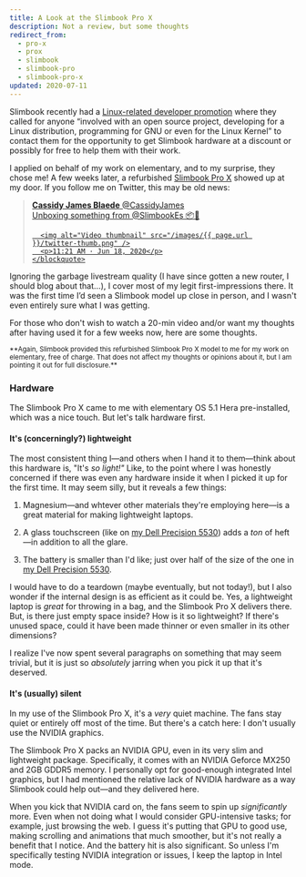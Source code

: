 ```yaml
---
title: A Look at the Slimbook Pro X
description: Not a review, but some thoughts
redirect_from:
  - pro-x
  - prox
  - slimbook
  - slimbook-pro
  - slimbook-pro-x
updated: 2020-07-11
---
```


Slimbook recently had a [Linux-related developer promotion](https://slimbook.es/en/developers) where they called for anyone “involved with an open source project, developing for a Linux distribution, programming for GNU or even for the Linux Kernel” to contact them for the opportunity to get Slimbook hardware at a discount or possibly for free to help them with their work.

I applied on behalf of my work on elementary, and to my surprise, they chose me! A few weeks later, a refurbished [Slimbook Pro X][pro-x] showed up at my door. If you follow me on Twitter, this may be old news:

<div markdown="0">
  <a href="https://twitter.com/CassidyJames/status/1273667079548235776">
    <blockquote>
      <p><strong>Cassidy James Blaede</strong> @CassidyJames<br />
      Unboxing something from @SlimbookEs 📦️👀️</p>

      <img alt="Video thumbnail" src="/images/{{ page.url }}/twitter-thumb.png" />
      <p>11:21 AM · Jun 18, 2020</p>
    </blockquote>
  </a>
</div>

Ignoring the garbage livestream quality (I have since gotten a new router, I should blog about that…), I cover most of my legit first-impressions there. It was the first time I’d seen a Slimbook model up close in person, and I wasn't even entirely sure what I was getting.

For those who don't wish to watch a 20-min video and/or want my thoughts after having used it for a few weeks now, here are some thoughts.

<small markdown="1">
**Again, Slimbook provided this refurbished Slimbook Pro X model to me for my work on elementary, free of charge. That does not affect my thoughts or opinions about it, but I am pointing it out for full disclosure.**
</small>

### Hardware

The Slimbook Pro X came to me with elementary OS 5.1 Hera pre-installed, which was a nice touch. But let's talk hardware first.

#### It's (concerningly?) lightweight

The most consistent thing I—and others when I hand it to them—think about this hardware is, "It's _so light!"_ Like, to the point where I was honestly concerned if there was even any hardware inside it when I picked it up for the first time. It may seem silly, but it reveals a few things:

1. Magnesium—and whtever other materials they're employing here—is a great material for making lightweight laptops.

2. A glass touchscreen (like on [my Dell Precision 5530](/5530)) adds a _ton_ of heft—in addition to all the glare.

3. The battery is smaller than I'd like; just over half of the size of the one in [my Dell Precision 5530](/5530).

I would have to do a teardown (maybe eventually, but not today!), but I also wonder if the internal design is as efficient as it could be. Yes, a lightweight laptop is _great_ for throwing in a bag, and the Slimbook Pro X delivers there. But, is there just empty space inside? How is it so lightweight? If there's unused space, could it have been made thinner or even smaller in its other dimensions?

I realize I've now spent several paragraphs on something that may seem trivial, but it is just so _absolutely_ jarring when you pick it up that it's deserved.

#### It's (usually) silent

In my use of the Slimbook Pro X, it's a _very_ quiet machine. The fans stay quiet or entirely off most of the time. But there's a catch here: I don't usually use the NVIDIA graphics.

The Slimbook Pro X packs an NVIDIA GPU, even in its very slim and lightweight package. Specifically, it comes with an NVIDIA Geforce MX250 and 2GB GDDR5 memory. I personally opt for good-enough integrated Intel graphics, but I had mentioned the relative lack of NVIDIA hardware as a way Slimbook could help out—and they delivered here.

When you kick that NVIDIA card on, the fans seem to spin up _significantly_ more. Even when not doing what I would consider GPU-intensive tasks; for example, just browsing the web. I guess it's putting that GPU to good use, making scrolling and animations that much smoother, but it's not really a benefit that I notice. And the battery hit is also significant. So unless I'm specifically testing NVIDIA integration or issues, I keep the laptop in Intel mode.

[pro-x]: https://slimbook.es/en/pro-x-en
